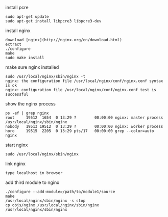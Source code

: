 install pcre

    sudo apt-get update
    sudo apt-get install libpcre3 libpcre3-dev
  
install nginx

    download [nginx](http://nginx.org/en/download.html)
    extract 
    ./configure
    make
    sudo make install
  
make sure nginx installed

    sudo /usr/local/nginx/sbin/nginx -t
    nginx: the configuration file /usr/local/nginx/conf/nginx.conf syntax is ok
    nginx: configuration file /usr/local/nginx/conf/nginx.conf test is successful

show the nginx process

    ps -ef | grep nginx
    root     19512  1654  0 13:29 ?        00:00:00 nginx: master process /usr/local/nginx/sbin/nginx
    nobody   19513 19512  0 13:29 ?        00:00:00 nginx: worker process
    horo     19515  2205  0 13:29 pts/17   00:00:00 grep --color=auto nginx

start nginx

    sudo /usr/local/nginx/sbin/nginx
    
link nginx
 
    type localhost in browser 
    
add third module to nginx

    ./configure --add-module=/path/to/module1/source
    make
    /usr/local/nginx/sbin/nginx -s stop
    cp objs/nginx /usr/local/nginx/sbin/nginx
    /usr/local/nginx/sbin/nginx
